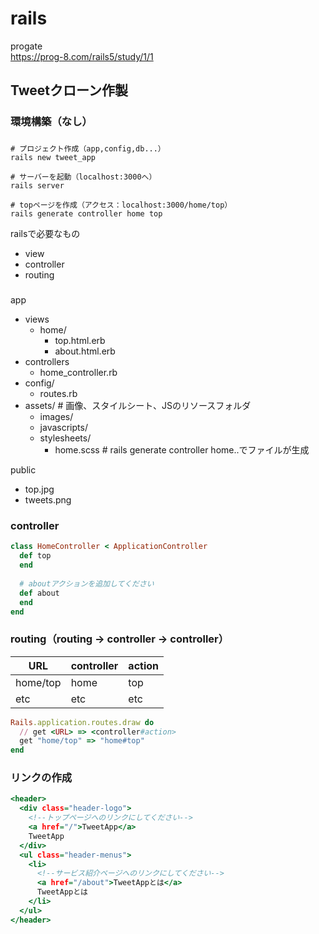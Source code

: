 # rails

progate  
https://prog-8.com/rails5/study/1/1  

## Tweetクローン作製

### 環境構築（なし）

###

```console
# プロジェクト作成（app,config,db...）
rails new tweet_app

# サーバーを起動（localhost:3000へ）
rails server

# topページを作成（アクセス：localhost:3000/home/top）
rails generate controller home top
```

railsで必要なもの
- view
- controller
- routing

### 
app
- views
  - home/
    - top.html.erb
    - about.html.erb
- controllers
  - home_controller.rb
- config/
  - routes.rb
- assets/ # 画像、スタイルシート、JSのリソースフォルダ
  - images/
  - javascripts/ 
  - stylesheets/
    - home.scss # rails generate controller home..でファイルが生成


public
- top.jpg
- tweets.png

### controller
```ruby:home_controller.rb
class HomeController < ApplicationController
  def top
  end
  
  # aboutアクションを追加してください
  def about
  end
end
```

### routing（routing -> controller -> controller）

|URL|controller|action|
|---|---|---|
|home/top|home|top|
|etc|etc|etc|

```ruby:routes.rb
Rails.application.routes.draw do
  // get <URL> => <controller#action>
  get "home/top" => "home#top"
end
```

### リンクの作成
```ruby:top.html.erb
<header>
  <div class="header-logo">
    <!--トップページへのリンクにしてください-->
    <a href="/">TweetApp</a>
    TweetApp
  </div>
  <ul class="header-menus">
    <li>
      <!--サービス紹介ページへのリンクにしてください-->
      <a href="/about">TweetAppとは</a>
      TweetAppとは
    </li>
  </ul>
</header>
```

